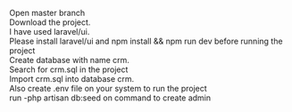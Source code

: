 
  Open master branch   
   Download the project.     
      I have used laravel/ui.     
        Please install laravel/ui and npm install && npm run dev before running the project     
          Create database with name crm.         
           Search for crm.sql in the project     
                Import crm.sql  into database crm.          
               Also create .env file on your system to run the project   
                 run -php artisan db:seed on command to create admin
                   

